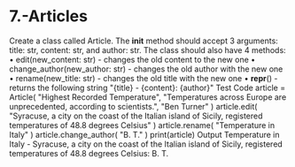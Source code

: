 # 7.-Articles
Create a class called Article. The __init__ method should accept 3 arguments: title: str, content: str, and author: str. The class should also have 4 methods:
•	edit(new_content: str) - changes the old content to the new one
•	change_author(new_author: str) - changes the old author with the new one
•	rename(new_title: str) - changes the old title with the new one
•	__repr__() - returns the following string "{title} - {content}: {author}"
Test Code
article = Article(
    "Highest Recorded Temperature", 
    "Temperatures across Europe are unprecedented, according to scientists.", 
    "Ben Turner"
)
article.edit(
    "Syracuse, a city on the coast of the Italian island of Sicily, registered temperatures of 48.8 degrees Celsius"
)
article.rename(
    "Temperature in Italy"
)
article.change_author(
    "B. T."
)
print(article)
Output
Temperature in Italy - Syracuse, a city on the coast of the Italian island of Sicily, registered temperatures of 48.8 degrees Celsius: B. T.
